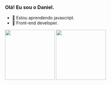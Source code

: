### Olá! Eu sou o Daniel.

- 🌱 Estou aprendendo javascript.
- 👯 Front-end developer.

<div>
  <img height="165em" src="https://github-readme-stats.vercel.app/api?username=daniel-srj&theme=midnight-purple&show_icons=true">
  <img height="165em" src="https://github-readme-stats.vercel.app/api/top-langs/?username=daniel-srj&layout=compact&theme=midnight-purple">
</div>
